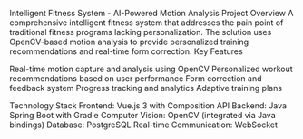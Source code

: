 Intelligent Fitness System - AI-Powered Motion Analysis
Project Overview
A comprehensive intelligent fitness system that addresses the pain point of traditional fitness programs lacking personalization. The solution uses OpenCV-based motion analysis to provide personalized training recommendations and real-time form correction.
Key Features

Real-time motion capture and analysis using OpenCV
Personalized workout recommendations based on user performance
Form correction and feedback system
Progress tracking and analytics
Adaptive training plans

Technology Stack
Frontend: Vue.js 3 with Composition API
Backend: Java Spring Boot with Gradle
Computer Vision: OpenCV (integrated via Java bindings)
Database: PostgreSQL
Real-time Communication: WebSocket
